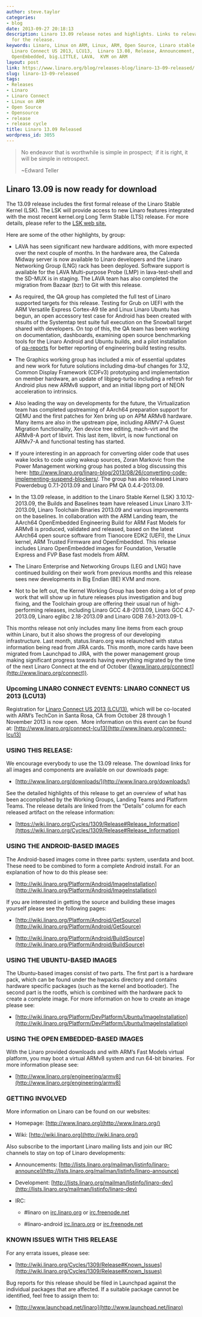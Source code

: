 ```yaml
---
author: steve.taylor
categories:
- blog
date: 2013-09-27 20:18:13
description: Linaro 13.09 release notes and highlights. Links to relevant downloads
  for the release.
keywords: Linaro, Linux on ARM, Linux, ARM, Open Source, Linaro stable kernel, LSK,
  Linaro Connect US 2013, LCU13,  Linaro 13.08, Release, Announcement, Ubuntu, Android,
  OpenEmbedded, big.LITTLE, LAVA,  KVM on ARM
layout: post
link: https://www.linaro.org/blog/releases-blog/linaro-13-09-released/
slug: linaro-13-09-released
tags:
- Releases
- Linaro
- Linaro Connect
- Linux on ARM
- Open Source
- Opensource
- release
- release cycle
title: Linaro 13.09 Released
wordpress_id: 3055
---
```


> No endeavor that is worthwhile is simple in prospect;  if it is right, it will be simple in retrospect.
>
> ~Edward Teller

## Linaro 13.09 is now ready for download

The 13.09 release includes the first formal release of the Linaro Stable Kernel (LSK). The LSK will provide access to new Linaro features integrated with the most recent kernel.org Long Term Stable (LTS) release. For more details, please refer to the [LSK web site.](https://wiki.linaro.org/LSK)

Here are some of the other highlights, by group:

  * LAVA has seen significant new hardware additions, with more expected over the next couple of months. In the hardware area, the Calxeda Midway server is now available to Linaro developers and the Linaro Networking Group (LNG) rack has been deployed. Software support is available for the LAVA Multi-purpose Probe (LMP) in lava-test-shell and the SD-MUX is in staging. The LAVA team has also completed the migration from Bazaar (bzr) to Git with this release.


  * As required, the QA group has completed the full test of Linaro supported targets for this release. Testing for Grub on UEFI with the ARM Versatile Express Cortex-A9 tile and Linux Linaro Ubuntu has begun, an open accessory test case for Android has been created with results of the Systemtap test suite full execution on the Snowball target shared with developers. On top of this, the QA team has been working on documentation, dashboards, examining open source benchmarking tools for the Linaro Android and Ubuntu builds, and a pilot installation of [qa-reports](https://github.com/leonidas/qa-reports) for better reporting of engineering build testing results.


  * The Graphics working group has included a mix of essential updates and new work for future solutions including dma-buf changes for 3.12, Common Display Framework (CDFv3) prototyping and implementation on member hardware, an update of libjpeg-turbo including a refresh for Android plus new ARMv8 support, and an initial libpng port of NEON acceleration to intrinsics.


  * Also leading the way on developments for the future, the Virtualization team has completed upstreaming of AArch64 preparation support for QEMU and the first patches for Xen bring up on APM ARMv8 hardware. Many items are also in the upstream pipe, including ARMV7-A Guest Migration functionality, Xen device tree editing, mach-virt and the ARMv8-A port of libvirt. This last item, libvirt, is now functional on ARMv7-A and functional testing has started.


  * If youre interesting in an approach for converting older code that uses wake locks to code using wakeup sources, Zoran Markovic from the Power Management working group has posted a blog discussing this here: http://www.linaro.org/linaro-blog/2013/08/26/converting-code-implementing-suspend-blockers/. The group has also released Linaro Powerdebug 0.7.1-2013.09 and Linaro PM QA 0.4.4-2013.09.


  * In the 13.09 release, in addition to the Linaro Stable Kernel (LSK) 3.10.12-2013.09, the Builds and Baselines team have released Linux Linaro 3.11-2013.09, Linaro Toolchain Binaries 2013.09 and various improvements on the baselines. In collaboration with the ARM Landing team, the AArch64 OpenEmbedded Engineering Build for ARM Fast Models for ARMv8 is produced, validated and released, based on the latest AArch64 open source software from Tianocore EDK2 (UEFI), the Linux kernel, ARM Trusted Firmware and OpenEmbedded. This release includes Linaro OpenEmbedded images for Foundation, Versatile Express and FVP Base fast models from ARM.


  * The Linaro Enterprise and Networking Groups (LEG and LNG) have continued building on their work from previous months and this release sees new developments in Big Endian (BE) KVM and more.


  * Not to be left out, the Kernel Working Group has been doing a lot of prep work that will show up in future releases plus investigation and bug fixing, and the Toolchain group are offering their usual run of high-performing releases, including Linaro GCC 4.8-2013.09, Linaro GCC 4.7-2013.09, Linaro eglibc 2.18-2013.09 and Linaro GDB 7.6.1-2013.09-1.


This months release not only includes many line items from each group within Linaro, but it also shows the progress of our developing infrastructure. Last month, status.linaro.org was relaunched with status information being read from JIRA cards. This month, more cards have been migrated from Launchpad to JIRA, with the power management group making significant progress towards having everything migrated by the time of the next Linaro Connect at the end of October ([www.linaro.org/connect](http://www.linaro.org/connect)).


### Upcoming LINARO CONNECT EVENTS: LINARO CONNECT US 2013 (LCU13)


Registration for [Linaro Connect US 2013 (LCU13)](http://www.linaro.org/connect-lcu13), which will be co-located with ARM’s TechCon in Santa Rosa, CA from October 28 through 1 November 2013 is now open.  More information on this event can be found at: [http://www.linaro.org/connect-lcu13](http://www.linaro.org/connect-lcu13)


### USING THIS RELEASE:


We encourage everybody to use the 13.09 release. The download links for all images and components are available on our downloads page:


  * [http://www.linaro.org/downloads/](http://www.linaro.org/downloads/)


See the detailed highlights of this release to get an overview of what has been accomplished by the Working Groups, Landing Teams and Platform Teams. The release details are linked from the “Details” column for each released artifact on the release information:


  * [https://wiki.linaro.org/Cycles/1309/Release#Release_Information](https://wiki.linaro.org/Cycles/1309/Release#Release_Information)


### USING THE ANDROID-BASED IMAGES


The Android-based images come in three parts: system, userdata and boot. These need to be combined to form a complete Android install. For an explanation of how to do this please see:




  * [http://wiki.linaro.org/Platform/Android/ImageInstallation](http://wiki.linaro.org/Platform/Android/ImageInstallation)


If you are interested in getting the source and building these images yourself please see the following pages:


  * [http://wiki.linaro.org/Platform/Android/GetSource](http://wiki.linaro.org/Platform/Android/GetSource)


  * [http://wiki.linaro.org/Platform/Android/BuildSource](http://wiki.linaro.org/Platform/Android/BuildSource)




### USING THE UBUNTU-BASED IMAGES


The Ubuntu-based images consist of two parts. The first part is a hardware pack, which can be found under the hwpacks directory and contains hardware specific packages (such as the kernel and bootloader). The second part is the rootfs, which is combined with the hardware pack to create a complete image. For more information on how to create an image please see:




  * [http://wiki.linaro.org/Platform/DevPlatform/Ubuntu/ImageInstallation](http://wiki.linaro.org/Platform/DevPlatform/Ubuntu/ImageInstallation)




### USING THE OPEN EMBEDDED-BASED IMAGES


With the Linaro provided downloads and with ARM’s Fast Models virtual platform, you may boot a virtual ARMv8 system and run 64-bit binaries.  For more information please see:




  * [http://www.linaro.org/engineering/armv8](http://www.linaro.org/engineering/armv8)




### GETTING INVOLVED


More information on Linaro can be found on our websites:




  * Homepage: [http://www.linaro.org](http://www.linaro.org/)


  * Wiki: [http://wiki.linaro.org](http://wiki.linaro.org/)


Also subscribe to the important Linaro mailing lists and join our IRC channels to stay on top of Linaro developments:


  * Announcements: [http://lists.linaro.org/mailman/listinfo/linaro-announce](http://lists.linaro.org/mailman/listinfo/linaro-announce)


  * Development: [http://lists.linaro.org/mailman/listinfo/linaro-dev](http://lists.linaro.org/mailman/listinfo/linaro-dev)


  * IRC:


    * #linaro on [irc.linaro.org](/contact/irc/) or [irc.freenode.net](/contact/irc/)


    * #linaro-android [irc.linaro.org](/contact/irc/) or [irc.freenode.net](/contact/irc/)







### KNOWN ISSUES WITH THIS RELEASE


For any errata issues, please see:




  * [http://wiki.linaro.org/Cycles/1309/Release#Known_Issues](http://wiki.linaro.org/Cycles/1309/Release#Known_Issues)


Bug reports for this release should be filed in Launchpad against the individual packages that are affected. If a suitable package cannot be identified, feel free to assign them to:


  * [http://www.launchpad.net/linaro](http://www.launchpad.net/linaro)
